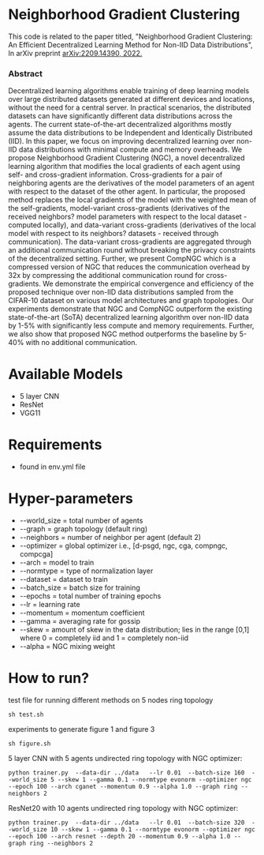 # Neighborhood Gradient Clustering
This code is related to the paper titled, "Neighborhood Gradient Clustering: An Efficient Decentralized Learning Method for Non-IID Data Distributions", In arXiv preprint [arXiv:2209.14390, 2022.](https://arxiv.org/abs/2209.14390) 

### Abstract
Decentralized learning algorithms enable training of deep learning models over large distributed datasets generated at different devices and locations, without the need for a central server. In practical scenarios, the distributed datasets can have significantly different data distributions across the agents. The current state-of-the-art decentralized algorithms mostly assume the data distributions to be Independent and Identically Distributed (IID). In this paper, we focus on improving decentralized learning over non-IID data distributions with minimal compute and memory overheads. We propose Neighborhood Gradient Clustering (NGC), a novel decentralized learning algorithm that modifies the local gradients of each agent using self- and cross-gradient information. Cross-gradients for a pair of neighboring agents are the derivatives of the model parameters of an agent with respect to the dataset of the other agent. In particular, the proposed method replaces the local gradients of the model with the weighted mean of the self-gradients, model-variant cross-gradients (derivatives of the received neighbors? model parameters with respect to the local dataset - computed locally), and data-variant cross-gradients (derivatives of the local model with respect to its neighbors? datasets - received through communication). The data-variant cross-gradients are aggregated through an additional communication round without breaking the privacy constraints of the decentralized setting. Further, we present CompNGC which is a compressed version of NGC that reduces the communication overhead by 32x by compressing the additional communication round for cross-gradients. We demonstrate the empirical convergence and efficiency of the proposed technique over non-IID data distributions sampled from the CIFAR-10 dataset on various model architectures and graph topologies. Our experiments demonstrate that NGC and CompNGC outperform the existing state-of-the-art (SoTA) decentralized learning algorithm over non-IID data by 1-5% with significantly less compute and memory requirements. Further, we also show that proposed NGC method outperforms the baseline by 5-40% with no additional communication.  

# Available Models
* 5 layer CNN
* ResNet
* VGG11

# Requirements
* found in env.yml file

# Hyper-parameters
* --world_size  = total number of agents
* --graph       = graph topology (default ring)
* --neighbors   = number of neighbor per agent (default 2)
* --optimizer   = global optimizer i.e., [d-psgd, ngc, cga, compngc, compcga]
* --arch        = model to train
* --normtype    = type of normalization layer
* --dataset     = dataset to train
* --batch_size  = batch size for training
* --epochs      = total number of training epochs
* --lr          = learning rate
* --momentum    = momentum coefficient
* --gamma       = averaging rate for gossip 
* --skew        = amount of skew in the data distribution; lies in the range [0,1] where 0 = completely iid and 1 = completely non-iid
* --alpha       = NGC mixing weight

# How to run?

test file for running different methods on 5 nodes ring topology
```
sh test.sh
```

experiments to generate figure 1 and figure 3
```
sh figure.sh
```

5 layer CNN with 5 agents undirected ring topology with NGC optimizer:
```
python trainer.py  --data-dir ../data   --lr 0.01  --batch-size 160  --world_size 5 --skew 1 --gamma 0.1 --normtype evonorm --optimizer ngc --epoch 100 --arch cganet --momentum 0.9 --alpha 1.0 --graph ring --neighbors 2 
```

ResNet20 with 10 agents undirected ring topology with NGC optimizer:
```
python trainer.py  --data-dir ../data   --lr 0.01  --batch-size 320  --world_size 10 --skew 1 --gamma 0.1 --normtype evonorm --optimizer ngc --epoch 100 --arch resnet --depth 20 --momentum 0.9 --alpha 1.0 --graph ring --neighbors 2 
```
